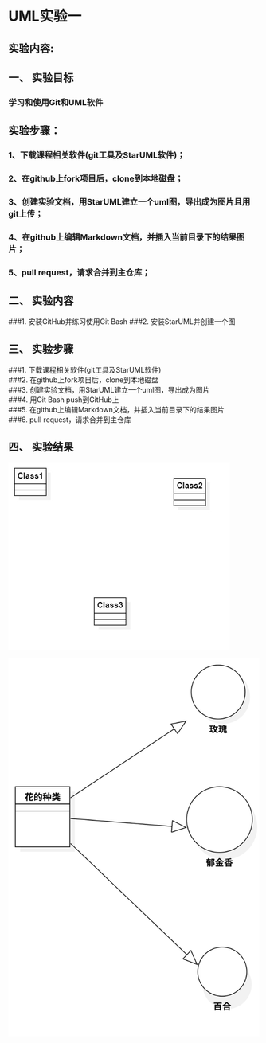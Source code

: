 # UML实验一

## 实验内容:
## 一、 实验目标  

### 学习和使用Git和UML软件 

## 实验步骤： 

### 1、下载课程相关软件(git工具及StarUML软件)； 
### 2、在github上fork项目后，clone到本地磁盘； 
### 3、创建实验文档，用StarUML建立一个uml图，导出成为图片且用git上传；
### 4、在github上编辑Markdown文档，并插入当前目录下的结果图片；
### 5、pull request，请求合并到主仓库；  


## 二、 实验内容  

###1. 安装GitHub并练习使用Git Bash
###2. 安装StarUML并创建一个图

## 三、 实验步骤  

###1. 下载课程相关软件(git工具及StarUML软件)  
###2. 在github上fork项目后，clone到本地磁盘  
###3. 创建实验文档，用StarUML建立一个uml图，导出成为图片  
###4. 用Git Bash push到GitHub上  
###5. 在github上编辑Markdown文档，并插入当前目录下的结果图片  
###6. pull request，请求合并到主仓库

## 四、 实验结果  

![创建的uml图](./Main.jpg)

![自己的图](./flowers.svg)

